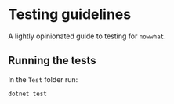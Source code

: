# Testing guidelines

A lightly opinionated guide to testing for `nowwhat`.

## Running the tests

In the `Test` folder run:
```
dotnet test
```
